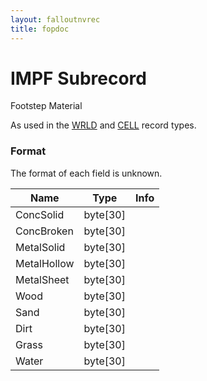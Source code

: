 ```yaml
---
layout: falloutnvrec
title: fopdoc
---
```

IMPF Subrecord
==============

Footstep Material

As used in the [WRLD](../WRLD.html) and [CELL](../CELL.html) record types.

### Format

The format of each field is unknown.

Name | Type | Info
-----|------|-----
ConcSolid | byte[30] |
ConcBroken | byte[30] |
MetalSolid | byte[30] |
MetalHollow | byte[30] |
MetalSheet | byte[30] |
Wood | byte[30] |
Sand | byte[30] |
Dirt | byte[30] |
Grass | byte[30] |
Water | byte[30] |
